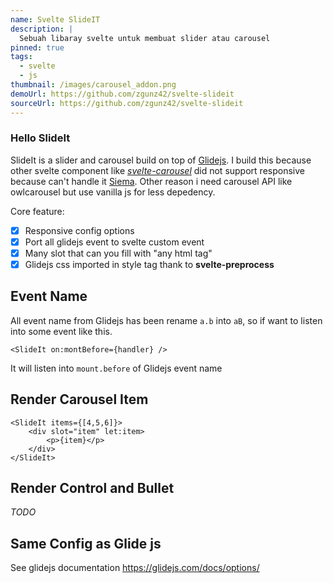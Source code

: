 ```yaml
---
name: Svelte SlideIT
description: |
  Sebuah libaray svelte untuk membuat slider atau carousel
pinned: true
tags:
  - svelte
  - js
thumbnail: /images/carousel_addon.png
demoUrl: https://github.com/zgunz42/svelte-slideit
sourceUrl: https://github.com/zgunz42/svelte-slideit
---
```


### Hello SlideIt

SlideIt is a slider and carousel build on top of [Glidejs](https://glidejs.com/). I build this because other
svelte component like _[svelte-carousel](https://github.com/beyonk-adventures/svelte-carousel/blob/master/README.md)_
did not support responsive because can't handle it [Siema](https://github.com/pawelgrzybek/siema). Other reason i need
carousel API like owlcarousel but use vanilla js for less depedency.

Core feature:

- [x] Responsive config options
- [x] Port all glidejs event to svelte custom event
- [x] Many slot that can you fill with "any html tag"
- [x] Glidejs css imported in style tag thank to **svelte-preprocess**

## Event Name

All event name from Glidejs has been rename `a.b` into `aB`, so if want to listen
into some event like this.

```sveltehtml
<SlideIt on:montBefore={handler} />
```

It will listen into `mount.before` of Glidejs event name

## Render Carousel Item

```sveltehtml
<SlideIt items={[4,5,6]}>
    <div slot="item" let:item>
        <p>{item}</p>
    </div>
</SlideIt>
```

## Render Control and Bullet

_TODO_

## Same Config as Glide js

See glidejs documentation https://glidejs.com/docs/options/
